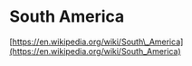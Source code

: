 # South America

[https://en.wikipedia.org/wiki/South\_America](https://en.wikipedia.org/wiki/South_America)

